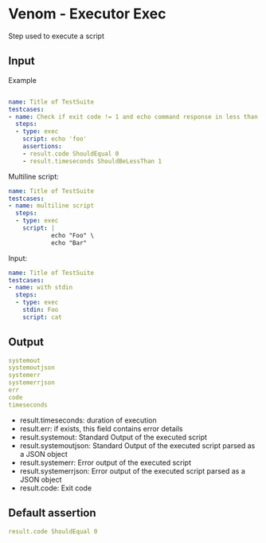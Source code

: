 # Venom - Executor Exec

Step used to execute a script


## Input

Example

```yaml

name: Title of TestSuite
testcases:
- name: Check if exit code != 1 and echo command response in less than 1s
  steps:
  - type: exec
    script: echo 'foo'
    assertions:
    - result.code ShouldEqual 0
    - result.timeseconds ShouldBeLessThan 1

```

Multiline script:

```yaml
name: Title of TestSuite
testcases:
- name: multiline script
  steps:
  - type: exec
    script: |
            echo "Foo" \
            echo "Bar"
```

Input:

```yaml
name: Title of TestSuite
testcases:
- name: with stdin
  steps:
  - type: exec
    stdin: Foo
    script: cat
```

## Output

```yaml
systemout
systemoutjson
systemerr
systemerrjson
err
code
timeseconds
```

- result.timeseconds: duration of execution
- result.err: if exists, this field contains error details
- result.systemout: Standard Output of the executed script
- result.systemoutjson: Standard Output of the executed script parsed as a JSON object
- result.systemerr: Error output of the executed script
- result.systemerrjson: Error output of the executed script parsed as a JSON object
- result.code: Exit code

## Default assertion

```yaml
result.code ShouldEqual 0
```
